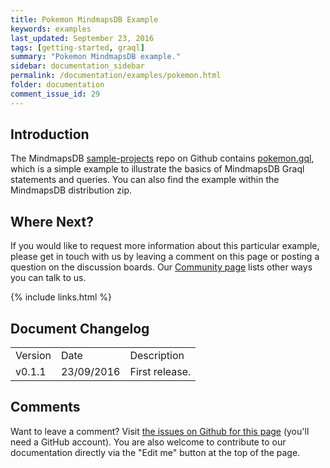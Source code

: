 ```yaml
---
title: Pokemon MindmapsDB Example
keywords: examples
last_updated: September 23, 2016
tags: [getting-started, graql]
summary: "Pokemon MindmapsDB example."
sidebar: documentation_sidebar
permalink: /documentation/examples/pokemon.html
folder: documentation
comment_issue_id: 29
---
```



## Introduction

The MindmapsDB [sample-projects](https://github.com/mindmapsdb/sample-projects) repo on Github contains [pokemon.gql](https://github.com/mindmapsdb/sample-projects/blob/master/pokemon.gql), which is a simple example to illustrate the basics of MindmapsDB Graql statements and queries. You can also find the example within the MindmapsDB distribution zip.



## Where Next?

If you would like to request more information about this particular example, please get in touch with us by leaving a comment on this page or posting a question on the discussion boards.  Our [Community page](https://mindmaps.io/community.html) lists other ways you can talk to us.


{% include links.html %}

## Document Changelog  

<table>
    <tr>
        <td>Version</td>
        <td>Date</td>
        <td>Description</td>        
    </tr>
        <tr>
        <td>v0.1.1</td>
        <td>23/09/2016</td>
        <td>First release.</td>        
    </tr>
</table>

## Comments
Want to leave a comment? Visit <a href="https://github.com/mindmapsdb/docs/issues/29" target="_blank">the issues on Github for this page</a> (you'll need a GitHub account). You are also welcome to contribute to our documentation directly via the "Edit me" button at the top of the page.

